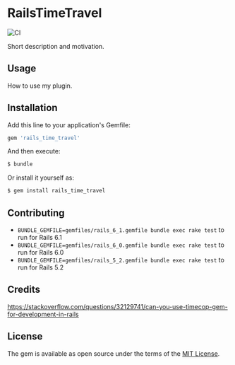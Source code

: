 # RailsTimeTravel

![CI](https://github.com/igorkasyanchuk/rails_time_travel/workflows/MiniTest/badge.svg)

Short description and motivation.

## Usage
How to use my plugin.

## Installation
Add this line to your application's Gemfile:

```ruby
gem 'rails_time_travel'
```

And then execute:
```bash
$ bundle
```

Or install it yourself as:
```bash
$ gem install rails_time_travel
```

## Contributing

* `BUNDLE_GEMFILE=gemfiles/rails_6_1.gemfile bundle exec rake test` to run for Rails 6.1
* `BUNDLE_GEMFILE=gemfiles/rails_6_0.gemfile bundle exec rake test` to run for Rails 6.0
* `BUNDLE_GEMFILE=gemfiles/rails_5_2.gemfile bundle exec rake test` to run for Rails 5.2

## Credits

https://stackoverflow.com/questions/32129741/can-you-use-timecop-gem-for-development-in-rails

## License

The gem is available as open source under the terms of the [MIT License](https://opensource.org/licenses/MIT).

